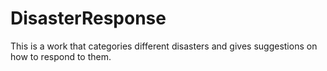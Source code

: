 # DisasterResponse
This is a work that categories different disasters and gives suggestions on how to respond to them.
